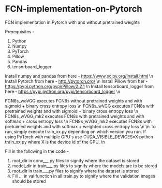 # FCN-implementation-on-Pytorch
FCN implementation in Pytorch with and without pretrained weights

Prerequisites - 
1. Python
2. Numpy
3. PyTorch
4. Pillow
5. Pandas
6. tensorboard_logger

Install numpy and pandas from here  - https://www.scipy.org/install.html \n
Install Pytorch from here - http://pytorch.org/ \n
Install Pillow from her - https://pypi.python.org/pypi/Pillow/2.2.1 \n
Install tensorboard_logger from here - https://pypi.python.org/pypi/tensorboard_logger \n

FCN8s_woVGG executes FCN8s without pretrained weights and with sigmoid + binary cross entropy loss \n
FCN8s_wVGG executes FCN8s with pretrained weights and with sigmoid + binary cross entropy loss \n
FCN8s_wVGG_mk2 executes FCN8s with pretrained weights and with softmax + cross entropy loss \n
FCN8s_wVGG_mk2 executes FCN8s with pretrained weights and with softmax + weighted cross entropy loss \n
\n
To run, simply execute train_xx.py depending on which version you run. If using PyTorch with multiple GPU's use CUDA_VISIBLE_DEVICES=X python train_xx.py where X is the device id of the GPU. \n

Fill in the following in the code - 
1. root_dir in conv___.py files to signify where the dataset is stored
2. model_dir in train___.py files to signify where the models are to be stored
3. root_dir in train___.py files to signify where the dataset is stored
4. Fill ... in val function in all train.py to signify where the validation images should be stored

